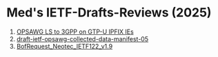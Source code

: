 # Med's IETF-Drafts-Reviews (2025)


1. [OPSAWG LS to 3GPP on GTP-U IPFIX IEs](https://github.com/boucadair/IETF-Drafts-Reviews/blob/master/2025/The%20IETF%20Operations%20and%20Management%20Area%20Working%20Group-rev%20Med.docx)
2. [draft-ietf-opsawg-collected-data-manifest-05](https://github.com/boucadair/IETF-Drafts-Reviews/blob/master/2025/draft-ietf-opsawg-collected-data-manifest-05-rev%20Med.pdf)
3. [BofRequest_Neotec_IETF122_v1.9](https://github.com/boucadair/IETF-Drafts-Reviews/blob/master/2025/BofRequest_Neotec_IETF122_v1.9-rev%20Med.docx)
